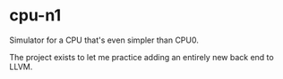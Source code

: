 # cpu-n1
Simulator for a CPU that's even simpler than CPU0.

The project exists to let me practice adding an entirely new back end to LLVM.
